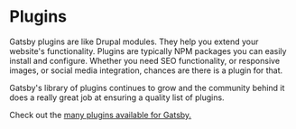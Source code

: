 # Plugins

Gatsby plugins are like Drupal modules.  They help you extend your website's functionality.  Plugins are typically NPM packages you can easily install and configure.  Whether you need SEO functionality, or responsive images, or social media integration, chances are there is a plugin for that.

Gatsby's library of plugins continues to grow and the community behind it does a really great job at ensuring a quality list of plugins.

Check out the [many plugins available for Gatsby.](https://www.gatsbyjs.org/plugins/)



